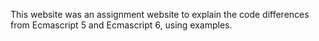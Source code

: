 This website was an assignment website to explain the code differences from Ecmascript 5 and Ecmascript 6, using examples.